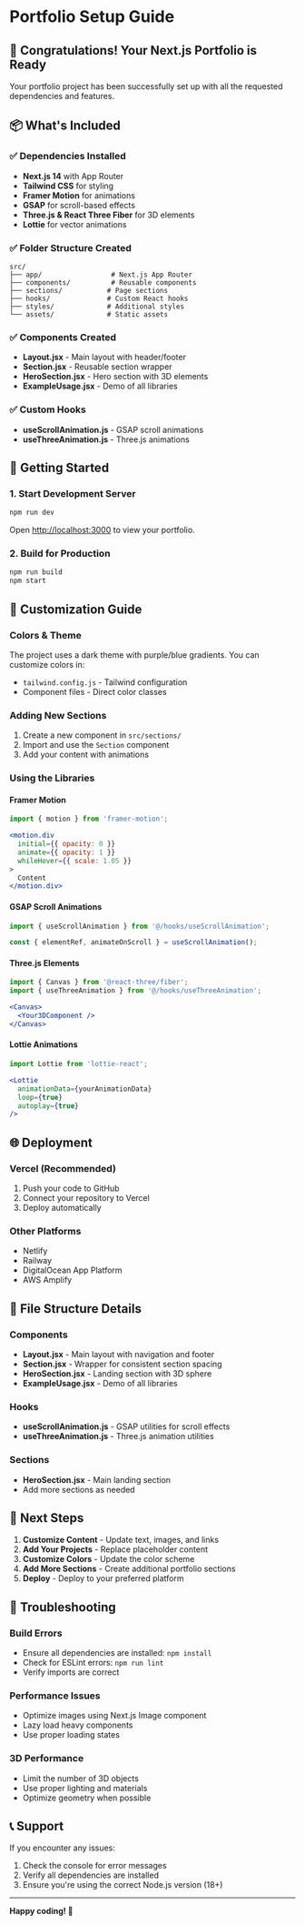 # Portfolio Setup Guide

## 🎉 Congratulations! Your Next.js Portfolio is Ready

Your portfolio project has been successfully set up with all the requested dependencies and features.

## 📦 What's Included

### ✅ Dependencies Installed
- **Next.js 14** with App Router
- **Tailwind CSS** for styling
- **Framer Motion** for animations
- **GSAP** for scroll-based effects
- **Three.js & React Three Fiber** for 3D elements
- **Lottie** for vector animations

### ✅ Folder Structure Created
```
src/
├── app/                 # Next.js App Router
├── components/          # Reusable components
├── sections/           # Page sections
├── hooks/              # Custom React hooks
├── styles/             # Additional styles
└── assets/             # Static assets
```

### ✅ Components Created
- **Layout.jsx** - Main layout with header/footer
- **Section.jsx** - Reusable section wrapper
- **HeroSection.jsx** - Hero section with 3D elements
- **ExampleUsage.jsx** - Demo of all libraries

### ✅ Custom Hooks
- **useScrollAnimation.js** - GSAP scroll animations
- **useThreeAnimation.js** - Three.js animations

## 🚀 Getting Started

### 1. Start Development Server
```bash
npm run dev
```
Open [http://localhost:3000](http://localhost:3000) to view your portfolio.

### 2. Build for Production
```bash
npm run build
npm start
```

## 🎨 Customization Guide

### Colors & Theme
The project uses a dark theme with purple/blue gradients. You can customize colors in:
- `tailwind.config.js` - Tailwind configuration
- Component files - Direct color classes

### Adding New Sections
1. Create a new component in `src/sections/`
2. Import and use the `Section` component
3. Add your content with animations

### Using the Libraries

#### Framer Motion
```jsx
import { motion } from 'framer-motion';

<motion.div
  initial={{ opacity: 0 }}
  animate={{ opacity: 1 }}
  whileHover={{ scale: 1.05 }}
>
  Content
</motion.div>
```

#### GSAP Scroll Animations
```jsx
import { useScrollAnimation } from '@/hooks/useScrollAnimation';

const { elementRef, animateOnScroll } = useScrollAnimation();
```

#### Three.js Elements
```jsx
import { Canvas } from '@react-three/fiber';
import { useThreeAnimation } from '@/hooks/useThreeAnimation';

<Canvas>
  <Your3DComponent />
</Canvas>
```

#### Lottie Animations
```jsx
import Lottie from 'lottie-react';

<Lottie 
  animationData={yourAnimationData}
  loop={true}
  autoplay={true}
/>
```

## 🌐 Deployment

### Vercel (Recommended)
1. Push your code to GitHub
2. Connect your repository to Vercel
3. Deploy automatically

### Other Platforms
- Netlify
- Railway
- DigitalOcean App Platform
- AWS Amplify

## 📁 File Structure Details

### Components
- **Layout.jsx** - Main layout with navigation and footer
- **Section.jsx** - Wrapper for consistent section spacing
- **HeroSection.jsx** - Landing section with 3D sphere
- **ExampleUsage.jsx** - Demo of all libraries

### Hooks
- **useScrollAnimation.js** - GSAP utilities for scroll effects
- **useThreeAnimation.js** - Three.js animation utilities

### Sections
- **HeroSection.jsx** - Main landing section
- Add more sections as needed

## 🎯 Next Steps

1. **Customize Content** - Update text, images, and links
2. **Add Your Projects** - Replace placeholder content
3. **Customize Colors** - Update the color scheme
4. **Add More Sections** - Create additional portfolio sections
5. **Deploy** - Deploy to your preferred platform

## 🔧 Troubleshooting

### Build Errors
- Ensure all dependencies are installed: `npm install`
- Check for ESLint errors: `npm run lint`
- Verify imports are correct

### Performance Issues
- Optimize images using Next.js Image component
- Lazy load heavy components
- Use proper loading states

### 3D Performance
- Limit the number of 3D objects
- Use proper lighting and materials
- Optimize geometry when possible

## 📞 Support

If you encounter any issues:
1. Check the console for error messages
2. Verify all dependencies are installed
3. Ensure you're using the correct Node.js version (18+)

---

**Happy coding! 🚀** 